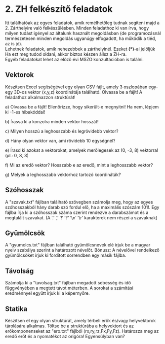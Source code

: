 # 2. ZH felkészítő feladatok

Itt találhatóak az egyes feladatok, amik remélhetőleg tudnak segíteni majd a 2. Zárthelyire való felkészülésben. Minden feladathoz ki van írva, hogy milyen tudást igényel az általunk használt megoldásban (de programozásnál természetesen minden megoldás ugyanúgy elfogadott, ha működik a tiéd, az is jó).  
Lehetnek feladatok, amik nehezebbek a zárthelyinél. Ezeket **(\*)**-al jelöljük Ha ezt meg tudod oldani, akkor biztos készen állsz a ZH-ra.  
Egyéb feladatokat lehet az előző évi MSZO konzultációban is találni.

## Vektorok

Készítsen Excel segítségével egy olyan CSV fájlt, amely 3 oszlopában egy-egy 3D-os vektor (x,y,z) koordinátája található. Olvassa be a fájlt! A feladathoz alkalmazzon struktúrát!

a) Olvassa be a fájlt! Ellenőrizze, hogy sikerült-e megnyitni! Ha nem, lépjem ki -1-es hibakóddal!

b) Írassa ki a konzolra minden vektor hosszát!

c) Milyen hosszú a leghosszabb és legrövidebb vektor?

d) Hány olyan vektor van, ami rövidebb 10 egységnél?

e) Írasd ki azokat a vektorokat, amelyek merőlegesek az (0, -3, 8) vektorra! (pl.: 0, 8, 3)

f) Mi az eredő vektor? Hosszabb e az eredő, mint a leghosszabb vektor? 

g) Melyek a leghosszabb vektorhoz tartozó koordináták?

## Szóhosszak

A "szavak.txt" fájlban található szövegben számolja meg, hogy az egyes szóhosszakból hány darab szó fordul elő, ha a maximális szószám 101!. Egy fájlba írja ki a szóhosszak száma szerint rendezve a darabszámot és a megtalált szavakat. (A ’.’ ’,’ ’!’ ’?’ ’\n’ ’\r’ karakterek nem részei a szavaknak)

## Gyümölcsök

A "gyumolcs.txt" fájlban található gyümölcsnevek elé írjuk be a magyar nyelv szabálya szerint a határozott névelőt.
Bónusz: A névelővel rendelkező gyümölcsöket írjuk ki fordított sorrendben egy másik fájlba.

## Távolság

Számolja ki a "tavolsag.txt" fájlban megadott sebesség és idő függvényében a megtett távot méterben. A sorokat a számítási eredménnyel együtt írjuk ki a képernyőre.

## Statika

Készítsen el egy olyan struktúrát, amely térbeli erők és/vagy helyvektorok tárolására alkalmas. Töltse be a struktúrába a helyvektort és az erőkomponenseket az "ero.txt" fájlból (rx,ry,rz,Fx,Fy,Fz). Határozza meg az eredő erőt és a nyomatékot az origóra! Egyensúlyban van?